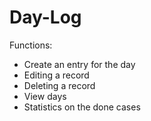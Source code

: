 # Day-Log

Functions:

- Create an entry for the day
- Editing a record
- Deleting a record
- View days
- Statistics on the done cases